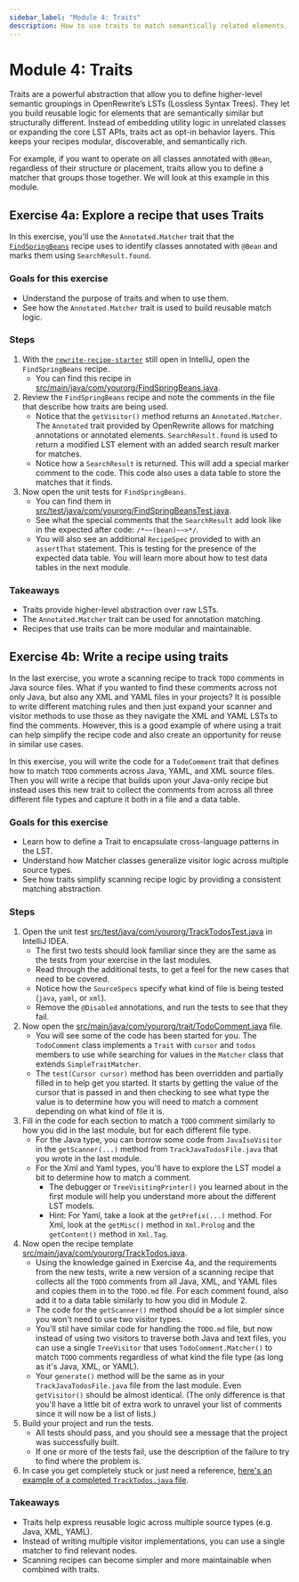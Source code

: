 ```yaml
---
sidebar_label: "Module 4: Traits"
description: How to use traits to match semantically related elements.
---
```


# Module 4: Traits

Traits are a powerful abstraction that allow you to define higher-level semantic groupings in OpenRewrite’s LSTs (Lossless Syntax Trees). They let you build reusable logic for elements that are semantically similar but structurally different. Instead of embedding utility logic in unrelated classes or expanding the core LST APIs, traits act as opt-in behavior layers. This keeps your recipes modular, discoverable, and semantically rich.

For example, if you want to operate on all classes annotated with `@Bean`, regardless of their structure or placement, traits allow you to define a matcher that groups those together. We will look at this example in this module.

## Exercise 4a: Explore a recipe that uses Traits

In this exercise, you'll use the `Annotated.Matcher` trait that the [`FindSpringBeans`](https://github.com/moderneinc/rewrite-recipe-starter/blob/main/src/main/java/com/yourorg/FindSpringBeans.java) recipe uses to identify classes annotated with `@Bean` and marks them using `SearchResult.found`.

### Goals for this exercise

* Understand the purpose of traits and when to use them.
* See how the `Annotated.Matcher` trait is used to build reusable match logic.

### Steps

1. With the [`rewrite-recipe-starter`](https://github.com/moderneinc/rewrite-recipe-starter) still open in IntelliJ, open the `FindSpringBeans` recipe.
   * You can find this recipe in [src/main/java/com/yourorg/FindSpringBeans.java](https://github.com/moderneinc/rewrite-recipe-starter/blob/main/src/test/java/com/yourorg/FindSpringBeans.java).
2. Review the `FindSpringBeans` recipe and note the comments in the file that describe how traits are being used.
   * Notice that the `getVisitor()` method returns an `Annotated.Matcher`. The `Annotated` trait provided by OpenRewrite allows for matching annotations or annotated elements. `SearchResult.found` is used to return a modified LST element with an added search result marker for matches. 
   * Notice how a `SearchResult` is returned. This will add a special marker comment to the code. This code also uses a data table to store the matches that it finds.
3. Now open the unit tests for `FindSpringBeans`.
   * You can find them in [src/test/java/com/yourorg/FindSpringBeansTest.java](https://github.com/moderneinc/rewrite-recipe-starter/blob/main/src/test/java/com/yourorg/FindSpringBeansTest.java).
   * See what the special comments that the `SearchResult` add look like in the expected after code: `/*~~(bean)~~>*/`.
   * You will also see an additional `RecipeSpec` provided to with an `assertThat` statement. This is testing for the presence of the expected data table. You will learn more about how to test data tables in the next module.

### Takeaways

* Traits provide higher-level abstraction over raw LSTs.
* The `Annotated.Matcher` trait can be used for annotation matching.
* Recipes that use traits can be more modular and maintainable.


## Exercise 4b: Write a recipe using traits

In the last exercise, you wrote a scanning recipe to track `TODO` comments in Java source files. What if you wanted to find these comments across not only Java, but also any XML and YAML files in your projects? It is possible to write different matching rules and then just expand your scanner and visitor methods to use those as they navigate the XML and YAML LSTs to find the comments. However, this is a good example of where using a trait can help simplify the recipe code and also create an opportunity for reuse in similar use cases.

In this exercise, you will write the code for a `TodoComment` trait that defines how to match `TODO` comments across Java, YAML, and XML source files. Then you will write a recipe that builds upon your Java-only recipe but instead uses this new trait to collect the comments from across all three different file types and capture it both in a file and a data table.

### Goals for this exercise

* Learn how to define a Trait to encapsulate cross-language patterns in the LST.
* Understand how Matcher classes generalize visitor logic across multiple source types.
* See how traits simplify scanning recipe logic by providing a consistent matching abstraction.

### Steps

1. Open the unit test [src/test/java/com/yourorg/TrackTodosTest.java](https://github.com/moderneinc/rewrite-recipe-starter/blob/main/src/test/java/com/yourorg/TrackTodosTest.java) in IntelliJ IDEA.
   * The first two tests should look familiar since they are the same as the tests from your exercise in the last modules.
   * Read through the additional tests, to get a feel for the new cases that need to be covered.
   * Notice how the `SourceSpecs` specify what kind of file is being tested (`java`, `yaml`, or `xml`).
   * Remove the `@Disabled` annotations, and run the tests to see that they fail. 
2. Now open the [src/main/java/com/yourorg/trait/TodoComment.java](https://github.com/moderneinc/rewrite-recipe-starter/blob/main/src/main/java/com/yourorg/trait/TodoComment.java) file.
   * You will see some of the code has been started for you. The `TodoComment` class implements a `Trait` with `cursor` and `todos` members to use while searching for values in the `Matcher` class that extends `SimpleTraitMatcher`.
   * The `test(Cursor cursor)` method has been overridden and partially filled in to help get you started. It starts by getting the value of the cursor that is passed in and then checking to see what type the value is to determine how you will need to match a comment depending on what kind of file it is.
3. Fill in the code for each section to match a `TODO` comment similarly to how you did in the last module, but for each different file type.
   * For the Java type, you can borrow some code from `JavaIsoVisitor` in the `getScanner(...)` method from `TrackJavaTodosFile.java` that you wrote in the last module.  
   * For the Xml and Yaml types, you'll have to explore the LST model a bit to determine how to match a comment.
      * The debugger or `TreeVisitingPrinter()` you learned about in the first module will help you understand more about the different LST models.
      * Hint: For Yaml, take a look at the `getPrefix(...)` method. For Xml, look at the `getMisc()` method in `Xml.Prolog` and the `getContent()` method in `Xml.Tag`.     
4. Now open the recipe template [src/main/java/com/yourorg/TrackTodos.java](https://github.com/moderneinc/rewrite-recipe-starter/blob/main/src/main/java/com/yourorg/TrackTodos.java).
   * Using the knowledge gained in Exercise 4a, and the requirements from the new tests, write a new version of a scanning recipe that collects all the `TODO` comments from all Java, XML, and YAML files and copies them in to the `TODO.md` file. For each comment found, also add it to a data table similarly to how you did in Module 2.
   * The code for the `getScanner()` method should be a lot simpler since you won't need to use two visitor types.
   * You'll stil have similar code for handling the `TODO.md` file, but now instead of using two visitors to traverse both Java and text files, you can use a single `TreeVisitor` that uses `TodoComment.Matcher()` to match `TODO` comments regardless of what kind the file type (as long as it's Java, XML, or YAML).
   * Your `generate()` method will be the same as in your `TrackJavaTodosFile.java` file from the last module. Even `getVisitor()` should be almost identical. (The only difference is that you'll have a little bit of extra work to unravel your list of comments since it will now be a list of lists.)
5. Build your project and run the tests.
   * All tests should pass, and you should see a message that the project was successfully built.
   * If one or more of the tests fail, use the description of the failure to try to find where the problem is.
6. In case you get completely stuck or just need a reference, [here's an example of a completed `TrackTodos.java` file](https://github.com/moderneinc/rewrite-recipe-starter/blob/workshop-solutions/src/main/java/com/yourorg/TrackTodos.java).

### Takeaways

* Traits help express reusable logic across multiple source types (e.g. Java, XML, YAML).
* Instead of writing multiple visitor implementations, you can use a single matcher to find relevant nodes.
* Scanning recipes can become simpler and more maintainable when combined with traits.
